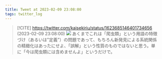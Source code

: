 ```yaml
---
title: Tweet at 2023-02-09 23:08:00
tags: twitter_log
---
```


> [!CITE] https://twitter.com/kaisekiriu/status/1623685146401734656 (2023-02-09 23:08:00)
> ![](https://twitter.com/kaisekiriu/status/1623685146401734656)
> あくまでこれは「爬虫類」という用語の特徴づけ（あるいは"定義"）の問題であって、もちろん新発見による系統関係の精緻化はあったにせよ、「誤解」という性質のものではないと思う。単に「今は爬虫類には含めませんよ」というだけで。
